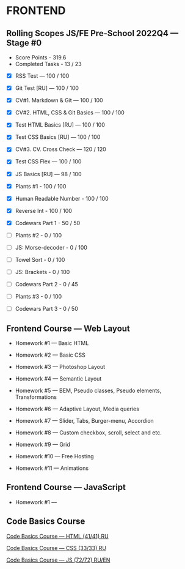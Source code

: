 # FRONTEND

## Rolling Scopes JS/FE Pre-School 2022Q4 — Stage #0
* Score Points - 319.6
* Completed Tasks - 13 / 23
- [x] RSS Test — 100 / 100
- [x] Git Test [RU] — 100 / 100
- [x] CV#1. Markdown & Git — 100 / 100
- [x] CV#2. HTML, CSS & Git Basics — 100 / 100
- [x] Test HTML Basics [RU] — 100 / 100
- [x] Test CSS Basics [RU] — 100 / 100
- [x] CV#3. CV. Cross Check — 120 / 120
- [x] Test CSS Flex — 100 / 100
- [x] JS Basics [RU] — 98 / 100
- [x] Plants #1 - 100 / 100
- [x] Human Readable Number - 100 / 100
- [x] Reverse Int - 100 / 100
- [x] Codewars Part 1 - 50 / 50
- [ ] Plants #2 - 0 / 100
- [ ] JS: Morse-decoder - 0 / 100
- [ ] Towel Sort - 0 / 100
- [ ] JS: Brackets - 0 / 100
- [ ] Codewars Part 2 - 0 / 45
- [ ] Plants #3 - 0 / 100
- [ ] Codewars Part 3 - 0 / 50


## Frontend Course — Web Layout

- Homework #1 — Basic HTML

- Homework #2 — Basic CSS

- Homework #3 — Photoshop Layout

- Homework #4 — Semantic Layout

- Homework #5 — BEM, Pseudo classes, Pseudo elements,
Transformations

- Homework #6 — Adaptive Layout, Media queries

- Homework #7 — Slider, Tabs, Burger-menu, Accordion

- Homework #8 — Custom checkbox, scroll, select and etc.

- Homework #9 — Grid

- Homework #10 — Free Hosting

- Homework #11 — Animations


## Frontend Course — JavaScript

- Homework #1 — 


## Code Basics Course

[Code Basics Course — HTML (41/41) RU](https://code-basics.com/ru/languages/html)

[Code Basics Course — CSS (33/33) RU](https://code-basics.com/ru/languages/css)

[Code Basics Course — JS (72/72) RU/EN](https://code-basics.com/languages/javascript)
